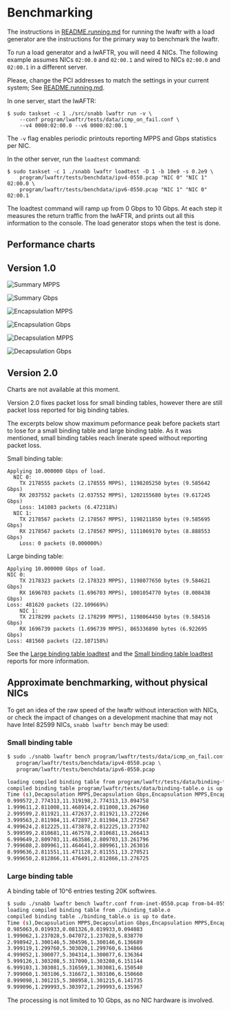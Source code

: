 # Benchmarking

The instructions in [README.running.md](README.running.md) for running the lwaftr
 with a load generator are the instructions for the primary way to benchmark the lwaftr.

To run a load generator and a lwAFTR, you will need 4 NICs. The following 
example assumes NICs `02:00.0` and `02:00.1` and wired to NICs `02:00.0` and
`02:00.1` in a different server.

Please, change the PCI addresses to match the settings in your current system; 
See [README.running.md](README.running.md).

In one server, start the lwAFTR:

```
$ sudo taskset -c 1 ./src/snabb lwaftr run -v \
    --conf program/lwaftr/tests/data/icmp_on_fail.conf \
    --v4 0000:02:00.0 --v6 0000:02:00.1
```

The `-v` flag enables periodic printouts reporting MPPS and Gbps statistics per
NIC.

In the other server, run the `loadtest` command:

```
$ sudo taskset -c 1 ./snabb lwaftr loadtest -D 1 -b 10e9 -s 0.2e9 \
    program/lwaftr/tests/benchdata/ipv4-0550.pcap "NIC 0" "NIC 1" 02:00.0 \
    program/lwaftr/tests/benchdata/ipv6-0550.pcap "NIC 1" "NIC 0" 02:00.1
```

The loadtest command will ramp up from 0 Gbps to 10 Gbps.  At each step it measures
the return traffic from the lwAFTR, and prints out all this information
to the console.  The load generator stops when the test is done.

## Performance charts

## Version 1.0

![Summary MPPS](benchmarks-v1.0/lwaftr-mpps.png)

![Summary Gbps](benchmarks-v1.0/lwaftr-gbps.png)

![Encapsulation MPPS](benchmarks-v1.0/lwaftr-encapsulation-mpps.png)

![Encapsulation Gbps](benchmarks-v1.0/lwaftr-encapsulation-gbps.png)

![Decapsulation MPPS](benchmarks-v1.0/lwaftr-decapsulation-mpps.png)

![Decapsulation Gbps](benchmarks-v1.0/lwaftr-decapsulation-gbps.png)

## Version 2.0

Charts are not available at this moment.  

Version 2.0 fixes packet loss for small binding tables, however there are 
still packet loss reported for big binding tables.  

The excerpts below show maximum peformance peak before packets start to lose
for a small binding table and large binding table.  As it was mentioned, small
binding tables reach linerate speed without reporting packet loss.

Small binding table:

```
Applying 10.000000 Gbps of load.
  NIC 0:
    TX 2178555 packets (2.178555 MPPS), 1198205250 bytes (9.585642 Gbps)
    RX 2037552 packets (2.037552 MPPS), 1202155680 bytes (9.617245 Gbps)
    Loss: 141003 packets (6.472318%)
  NIC 1:
    TX 2178567 packets (2.178567 MPPS), 1198211850 bytes (9.585695 Gbps)
    RX 2178567 packets (2.178567 MPPS), 1111069170 bytes (8.888553 Gbps)
    Loss: 0 packets (0.000000%)
```

Large binding table:
    
```
Applying 10.000000 Gbps of load.
NIC 0:
    TX 2178323 packets (2.178323 MPPS), 1198077650 bytes (9.584621 Gbps)
    RX 1696703 packets (1.696703 MPPS), 1001054770 bytes (8.008438 Gbps)
Loss: 481620 packets (22.109669%)
    NIC 1:
    TX 2178299 packets (2.178299 MPPS), 1198064450 bytes (9.584516 Gbps)
    RX 1696739 packets (1.696739 MPPS), 865336890 bytes (6.922695 Gbps)
Loss: 481560 packets (22.107158%)
```

See the [Large binding table loadtest](benchmarks-v2.0/loadtest.txt) and the
[Small binding table loadtest](benchmarks-v2.0/loadtest-small.txt) reports for
more information.

## Approximate benchmarking, without physical NICs

To get an idea of the raw speed of the lwaftr without interaction with NICs,
or check the impact of changes on a development machine that may not have
Intel 82599 NICs, `snabb lwaftr bench` may be used:

### Small binding table

```bash
$ sudo ./snabb lwaftr bench program/lwaftr/tests/data/icmp_on_fail.conf \
   program/lwaftr/tests/benchdata/ipv4-0550.pcap \
   program/lwaftr/tests/benchdata/ipv6-0550.pcap

loading compiled binding table from program/lwaftr/tests/data/binding-table.o
compiled binding table program/lwaftr/tests/data/binding-table.o is up to date.
Time (s),Decapsulation MPPS,Decapsulation Gbps,Encapsulation MPPS,Encapsulation Gbps
0.999572,2.774313,11.319198,2.774313,13.094758
1.999611,2.811008,11.468914,2.811008,13.267960
2.999599,2.811921,11.472637,2.811921,13.272266
3.999563,2.811984,11.472897,2.811984,13.272567
4.999624,2.812225,11.473878,2.812225,13.273702
5.999599,2.810681,11.467578,2.810681,13.266413
6.999649,2.809703,11.463586,2.809703,13.261796
7.999608,2.809961,11.464641,2.809961,13.263016
8.999636,2.811551,11.471128,2.811551,13.270521
9.999650,2.812866,11.476491,2.812866,13.276725
```
### Large binding table

A binding table of 10^6 entries testing 20K softwires.

```bash
$ sudo ./snabb lwaftr bench lwaftr.conf from-inet-0550.pcap from-b4-0550.pcap 
loading compiled binding table from ./binding_table.o
compiled binding table ./binding_table.o is up to date.
Time (s),Decapsulation MPPS,Decapsulation Gbps,Encapsulation MPPS,Encapsulation Gbps
0.985063,0.019933,0.081326,0.019933,0.094083
1.999062,1.237028,5.047072,1.237028,5.838770
2.998942,1.300146,5.304596,1.300146,6.136689
3.999119,1.299760,5.303020,1.299760,6.134866
4.999052,1.300077,5.304314,1.300077,6.136364
5.999126,1.303208,5.317090,1.303208,6.151144
6.999103,1.303081,5.316569,1.303081,6.150540
7.999060,1.303106,5.316672,1.303106,6.150660
8.999098,1.301215,5.308958,1.301215,6.141735
9.999096,1.299993,5.303972,1.299993,6.135967
```

The processing is not limited to 10 Gbps, as no NIC hardware is involved.
